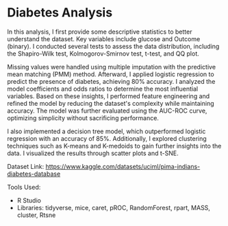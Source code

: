 # Diabetes Analysis

In this analysis, I first provide some descriptive statistics to better understand the dataset. Key variables include glucose and Outcome (binary). I conducted several tests to assess the data distribution, including the Shapiro-Wilk test, Kolmogorov-Smirnov test, t-test, and QQ plot.

Missing values were handled using multiple imputation with the predictive mean matching (PMM) method. Afterward, I applied logistic regression to predict the presence of diabetes, achieving 80% accuracy. I analyzed the model coefficients and odds ratios to determine the most influential variables. Based on these insights, I performed feature engineering and refined the model by reducing the dataset's complexity while maintaining accuracy. The model was further evaluated using the AUC-ROC curve, optimizing simplicity without sacrificing performance.

I also implemented a decision tree model, which outperformed logistic regression with an accuracy of 85%. Additionally, I explored clustering techniques such as K-means and K-medoids to gain further insights into the data. I visualized the results through scatter plots and t-SNE.

Dataset Link: https://www.kaggle.com/datasets/uciml/pima-indians-diabetes-database

Tools Used: 
- R Studio
- Libraries: tidyverse, mice, caret, pROC, RandomForest, rpart, MASS, cluster, Rtsne
